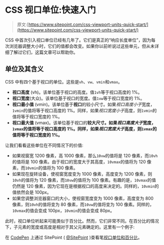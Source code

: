 # CSS 视口单位:快速入门

> 原文:[https://www.sitepoint.com/css-viewport-units-quick-start/](https://www.sitepoint.com/css-viewport-units-quick-start/)

CSS 中首次引入视口单位已经有几年了。它们是真正的“响应长度单位”，因为每次浏览器调整大小时，它们的值都会改变。如果你以前听说过这些单元，但从未详细了解过它们，这篇文章可以帮助你。

## 单位及其含义

CSS 中有四个基于视口的单位。这些是`vh`、`vw`、`vmin`和`vmax`。

*   **视口高度** (vh)。该单位基于视口的高度。值`1vh`等于视口高度的 1%。
*   **视口宽度**(大众)。该单位基于视口的宽度。值`1vw`等于视口宽度的 1%。
*   **视口最小值** (vmin)。该单位基于**视口**的较小尺寸。如果*视口高度小于*宽度，`1vmin`的值将等于视口高度的 1%。同样，如果*视口宽度小于*高度，则`1vmin`的值将等于视口宽度的 1%。
*   **视口最大值** (vmax)。该单位基于视口的**较大尺寸。如果*视口高度大于*宽度，`1vmax`的值将等于视口高度的 1%。同样，如果*视口宽度大于*高度，则`1vmax`的值将等于视口宽度的 1%。**

让我们看看这些单位在不同情况下的价值:

*   如果视窗宽 1200 像素，高 1000 像素，那么`10vw`的值将是 120 像素，而`10vh`的值将是 100 像素。由于视口的宽度大于其高度，`10vmax`的值将为 120 像素，而`10vmin`的值将为 100 像素。
*   如果现在旋转设备，使视窗宽度变为 1000 像素，高度变为 1200 像素，则`10vh`的值将为 120 像素，而`10vw`的值将为 100 像素。有趣的是，`10vmax`的值仍然是 120 像素，因为它现在是根据视口的高度来决定的。同样的，`10vmin`的值依然会是 100px。
*   如果您调整浏览器窗口的大小，使视窗宽度变为 1000 像素，高度变为 800 像素，则`10vh`的值将变为 80 像素，而`10vw`的值将变为 100 像素。同样的，`10vmax`的值会变成 100px，`10vmin`的值会变成 80px。

此时，视口单位听起来可能类似于百分比。然而，它们非常不同。在百分比的情况下，子元素的宽度或高度是相对于其父元素确定的。这里有一个例子:

在 [CodePen](http://codepen.io) 上通过 SitePoint ( [@SitePoint](http://codepen.io/SitePoint) )查看笔[视口单位和百分比](http://codepen.io/SitePoint/pen/xqadex/)。
